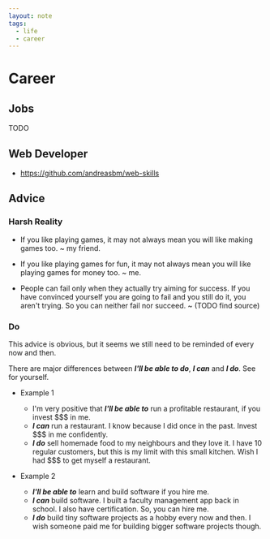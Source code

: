 ```yaml
---
layout: note
tags:
  - life
  - career
---
```


# Career

## Jobs

TODO

## Web Developer

- https://github.com/andreasbm/web-skills

## Advice

### Harsh Reality

- If you like playing games, it may not always mean you will like making games too. ~ my friend.

- If you like playing games for fun, it may not always mean you will like playing games for money too. ~ me.

- People can fail only when they actually try aiming for success. If you have convinced yourself you are going to fail and you still do it, you aren't trying. So you can neither fail nor succeed. ~ (TODO find source)

### Do

This advice is obvious, but it seems we still need to be reminded of every now and then.

There are major differences between **_I'll be able to do_**, **_I can_** and **_I do_**. See for yourself.

- Example 1

  - I'm very positive that **_I'll be able to_** run a profitable restaurant, if you invest $$$ in me.
  - **_I can_** run a restaurant. I know because I did once in the past. Invest $$$ in me confidently.
  - **_I do_** sell homemade food to my neighbours and they love it. I have 10 regular customers, but this is my limit with this small kitchen. Wish I had $$$ to get myself a restaurant.

- Example 2

  - **_I'll be able to_** learn and build software if you hire me.
  - **_I can_** build software. I built a faculty management app back in school. I also have certification. So, you can hire me.
  - **_I do_** build tiny software projects as a hobby every now and then. I wish someone paid me for building bigger software projects though.
